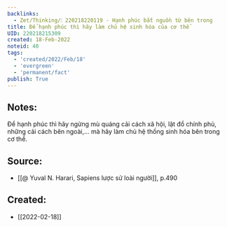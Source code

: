 ```yaml
---
backlinks:
  - Zet/Thinking/❕ 220218220119 - Hạnh phúc bắt nguồn từ bên trong
title: Để hạnh phúc thì hãy làm chủ hệ sinh hóa của cơ thể
UID: 220218215309
created: 18-Feb-2022
noteid: 40
tags:
  - 'created/2022/Feb/18'
  - 'evergreen'
  - 'permanent/fact'
publish: True
---
```

## Notes:
Để hạnh phúc thì hãy ngừng mù quáng cải cách xã hội, lật đổ chính phủ, những cải cách bên ngoài,... mà hãy làm chủ hệ thống sinh hóa bên trong cơ thể.

## Source:
- [[@ Yuval N. Harari, Sapiens lược sử loài người]], p.490



## Created:
- [[2022-02-18]]
